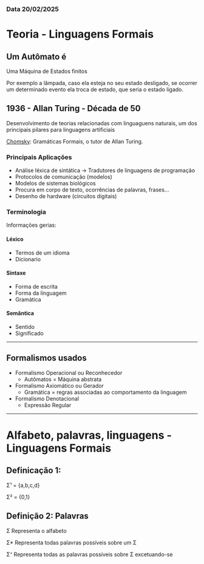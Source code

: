### Data 20/02/2025

# Teoria - Linguagens Formais
## Um Autômato é 
  <p> Uma Máquina de Estados finitos </p>
  <p> Por exemplo a lâmpada, caso ela esteja no seu estado desligado, se ocorrer um determinado evento ela troca de estado, que seria o estado ligado. </p>
  
## 1936 - Allan Turing - Década de 50
  <p> Desenvolvimento de teorias relacionadas com linguaguens naturais, um dos principais pilares para linguagens artificiais</p>
  <p> <a href="[https://example.com](https://brasilescola.uol.com.br/biografia/noam-chomsky.htm)">Chomsky</a>: Gramáticas Formais, o tutor de Allan Turing. </p>

### Principais Aplicações
<ul>
  <li> Análise léxica de sintática -> Tradutores de linguagens de programação </li>
  <li> Protocolos de comunicação (modelos) </li>
  <li> Modelos de sistemas biológicos </li>
  <li> Procura em corpo de texto, ocorrências de palavras, frases... </li>
  <li> Desenho de hardware (circuitos digitais) </li>
</ul>

### Terminologia 
<p> Informações gerias: </p>

#### Léxico
<ul>
  <li> Termos de um idioma </li>
  <li> Dicionario </li>
</ul>

#### Sintaxe
<ul>
  <li> Forma de escrita </li>
  <li> Forma da linguagem </li>
  <li> Gramática </li>
</ul>

#### Semântica
<ul>
  <li> Sentido </li>
  <li> Significado </li>
</ul>

---

## Formalismos usados
<ul> 
  <li> Formalismo Operacional ou Reconhecedor
    <ul>
      <li> Autômatos = Máquina abstrata</li>
    </ul>
  </li>
  <li> Formalismo Axiomático ou Gerador
    <ul>
      <li> Gramática = regras associadas ao comportamento da linguagem</li>
    </ul>
  </li>
  <li> Formalismo Denotacional
    <ul>
      <li> Expressão Regular</li>
    </ul>
  </li>
</ul>


---

# Alfabeto, palavras, linguagens - Linguagens Formais

## Definicação 1: 
<p> Σ¹ = {a,b,c,d}</p>
<p> Σ² = {0,1}</p>

## Definição 2: Palavras
<p> Σ Representa o alfabeto </p>
<p> Σ* Representa todas palavras possíveis sobre um Σ </p>
<p> Σ⁺ Representa todas as palavras possíveis sobre Σ excetuando-se </p>
